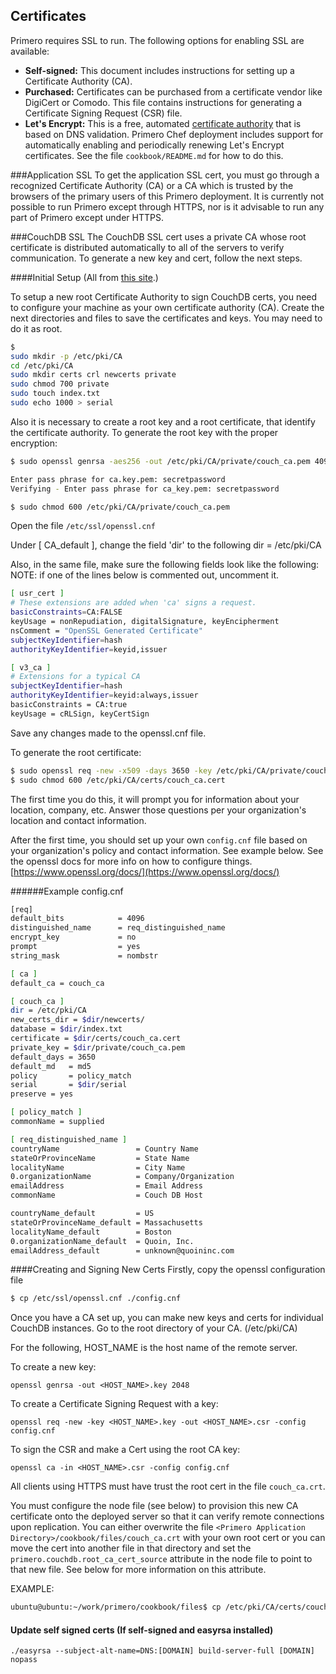 <!-- Copyright (c) 2014 - 2023 UNICEF. All rights reserved. -->

Certificates
------------

Primero requires SSL to run. The following options for enabling SSL are available:

 - **Self-signed:** This document includes instructions for setting up a Certificate Authority (CA).
 - **Purchased:** Certificates can be purchased from a certificate vendor like DigiCert or Comodo. This file contains instructions for generating a Certificate Signing Request (CSR) file.
 - **Let's Encrypt:** This is a free, automated [certificate authority](https://letsencrypt.org) that is based on DNS validation. Primero Chef deployment includes support for automatically enabling and periodically renewing Let's Encrypt certificates. See the file `cookbook/README.md` for how to do this.


###Application SSL
To get the application SSL cert, you must go through a recognized Certificate
Authority (CA) or a CA which is trusted by the browsers of the primary users
of this Primero deployment.  It is currently not possible to run Primero
except through HTTPS, nor is it advisable to run any part of Primero except
under HTTPS.

###CouchDB SSL
The CouchDB SSL cert uses a private CA whose root certificate is distributed
automatically to all of the servers to verify communication. To generate a
new key and cert, follow the next steps.

####Initial Setup
(All from [this site](https://jamielinux.com/articles/2013/08/act-as-your-own-certificate-authority/).)

To setup a new root Certificate Authority to sign CouchDB certs, you need to configure your machine as your own certificate authority (CA).
Create the next directories and files to save the certificates and keys. You may need to do it as root.

```sh
$
sudo mkdir -p /etc/pki/CA
cd /etc/pki/CA
sudo mkdir certs crl newcerts private
sudo chmod 700 private
sudo touch index.txt
sudo echo 1000 > serial
```

Also it is necessary to create a root key and a root certificate, that identify the certificate authority. To generate the root key with the proper encryption:

```sh
$ sudo openssl genrsa -aes256 -out /etc/pki/CA/private/couch_ca.pem 4096

Enter pass phrase for ca.key.pem: secretpassword
Verifying - Enter pass phrase for ca_key.pem: secretpassword

$ sudo chmod 600 /etc/pki/CA/private/couch_ca.pem
```

Open the file `/etc/ssl/openssl.cnf`

Under [ CA_default ], change the field 'dir' to the following
dir = /etc/pki/CA

Also, in the same file, make sure the following fields look like the following:
NOTE: if one of the lines below is commented out, uncomment it.

```sh
[ usr_cert ]
# These extensions are added when 'ca' signs a request.
basicConstraints=CA:FALSE
keyUsage = nonRepudiation, digitalSignature, keyEncipherment
nsComment = "OpenSSL Generated Certificate"
subjectKeyIdentifier=hash
authorityKeyIdentifier=keyid,issuer

[ v3_ca ]
# Extensions for a typical CA
subjectKeyIdentifier=hash
authorityKeyIdentifier=keyid:always,issuer
basicConstraints = CA:true
keyUsage = cRLSign, keyCertSign
```

Save any changes made to the openssl.cnf file.


To generate the root certificate:

```sh
$ sudo openssl req -new -x509 -days 3650 -key /etc/pki/CA/private/couch_ca.pem -sha256 -extensions v3_ca -out /etc/pki/CA/certs/couch_ca.cert
$ sudo chmod 600 /etc/pki/CA/certs/couch_ca.cert
```

The first time you do this, it will prompt you for information about your location, company, etc.
Answer those questions per your organization's location and contact information.

After the first time, you should set up your own `config.cnf` file based on
your organization's policy and contact information.
See example below.
See the openssl docs for more info on how to configure things.
[https://www.openssl.org/docs/](https://www.openssl.org/docs/)

######Example config.cnf

```sh
[req]
default_bits            = 4096
distinguished_name      = req_distinguished_name
encrypt_key             = no
prompt                  = yes
string_mask             = nombstr

[ ca ]
default_ca = couch_ca

[ couch_ca ]
dir = /etc/pki/CA
new_certs_dir = $dir/newcerts/
database = $dir/index.txt
certificate = $dir/certs/couch_ca.cert
private_key = $dir/private/couch_ca.pem
default_days = 3650
default_md   = md5
policy       = policy_match
serial       = $dir/serial
preserve = yes

[ policy_match ]
commonName = supplied

[ req_distinguished_name ]
countryName                 = Country Name
stateOrProvinceName         = State Name
localityName                = City Name
0.organizationName          = Company/Organization
emailAddress                = Email Address
commonName                  = Couch DB Host

countryName_default         = US
stateOrProvinceName_default = Massachusetts
localityName_default        = Boston
0.organizationName_default  = Quoin, Inc.
emailAddress_default        = unknown@quoininc.com
```

####Creating and Signing New Certs
Firstly, copy the openssl configuration file

```sh
$ cp /etc/ssl/openssl.cnf ./config.cnf
```

Once you have a CA set up, you can make new keys and certs for individual
CouchDB instances. Go to the root directory of your CA. (/etc/pki/CA)

For the following, HOST_NAME is the host name of the remote server.

To create a new key:
```
openssl genrsa -out <HOST_NAME>.key 2048
```

To create a Certificate Signing Request with a key:
```
openssl req -new -key <HOST_NAME>.key -out <HOST_NAME>.csr -config config.cnf
```

To sign the CSR and make a Cert using the root CA key:
```
openssl ca -in <HOST_NAME>.csr -config config.cnf
```

All clients using HTTPS must have trust the root cert in the file
`couch_ca.crt`.

You must configure the node file (see below) to provision this new CA
certificate onto the deployed server so that it can verify remote connections
upon replication.  You can either overwrite the file
`<Primero Application Directory>/cookbook/files/couch_ca.crt` with your own root cert or you can move the cert
into another file in that directory and set the
`primero.couchdb.root_ca_cert_source` attribute in the node file to point to
that new file.  See below for more information on this attribute.

EXAMPLE:
```sh
ubuntu@ubuntu:~/work/primero/cookbook/files$ cp /etc/pki/CA/certs/couch_ca.cert .
```

#### Update self signed certs (If self-signed and easyrsa installed)
`./easyrsa --subject-alt-name=DNS:[DOMAIN] build-server-full [DOMAIN] nopass`
